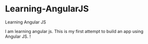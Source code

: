 Learning-AngularJS
==================

Learning Angular JS

I am learning angular js. This is my first attempt to build an app using Angular JS. !
